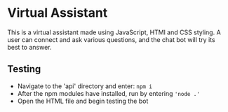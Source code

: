 # Virtual Assistant
This is a virtual assistant made using JavaScript, HTMl and CSS styling. A user can connect and ask various questions, and the chat bot will try its best to answer.

## Testing
- Navigate to the 'api' directory and enter: ```npm i```
- After the npm modules have installed, run by entering ```'node .'```
- Open the HTML file and begin testing the bot
